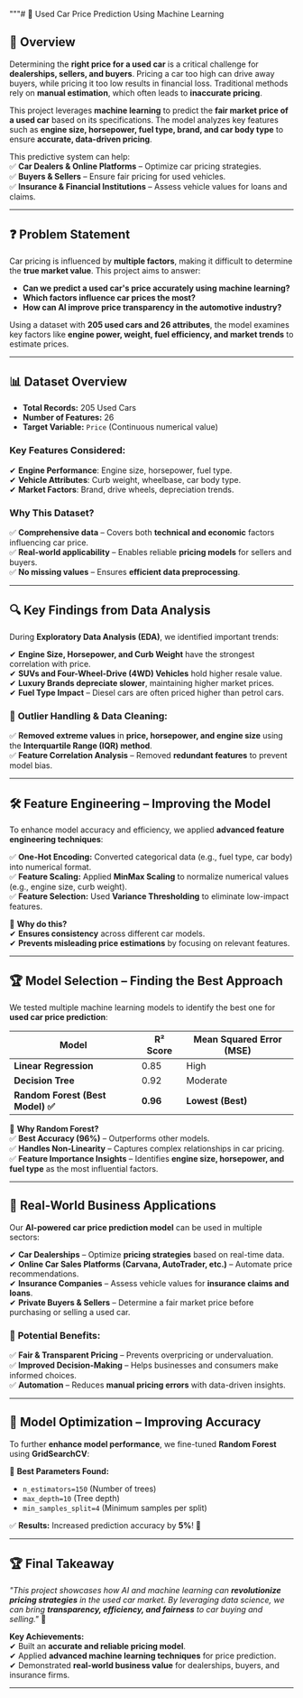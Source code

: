 """# 🚗 Used Car Price Prediction Using Machine Learning  

## 📌 Overview  
Determining the **right price for a used car** is a critical challenge for **dealerships, sellers, and buyers**. Pricing a car too high can drive away buyers, while pricing it too low results in financial loss. Traditional methods rely on **manual estimation**, which often leads to **inaccurate pricing**.  

This project leverages **machine learning** to predict the **fair market price of a used car** based on its specifications. The model analyzes key features such as **engine size, horsepower, fuel type, brand, and car body type** to ensure **accurate, data-driven pricing**.  

This predictive system can help:  
✅ **Car Dealers & Online Platforms** – Optimize car pricing strategies.  
✅ **Buyers & Sellers** – Ensure fair pricing for used vehicles.  
✅ **Insurance & Financial Institutions** – Assess vehicle values for loans and claims.  

---

## ❓ **Problem Statement**  
Car pricing is influenced by **multiple factors**, making it difficult to determine the **true market value**. This project aims to answer:  

- **Can we predict a used car's price accurately using machine learning?**  
- **Which factors influence car prices the most?**  
- **How can AI improve price transparency in the automotive industry?**  

Using a dataset with **205 used cars and 26 attributes**, the model examines key factors like **engine power, weight, fuel efficiency, and market trends** to estimate prices.  

---

## 📊 **Dataset Overview**  
- **Total Records:** 205 Used Cars  
- **Number of Features:** 26  
- **Target Variable:** `Price` (Continuous numerical value)  

### **Key Features Considered:**  
✔ **Engine Performance**: Engine size, horsepower, fuel type.  
✔ **Vehicle Attributes**: Curb weight, wheelbase, car body type.  
✔ **Market Factors**: Brand, drive wheels, depreciation trends.  

### **Why This Dataset?**  
✅ **Comprehensive data** – Covers both **technical and economic** factors influencing car price.  
✅ **Real-world applicability** – Enables reliable **pricing models** for sellers and buyers.  
✅ **No missing values** – Ensures **efficient data preprocessing**.  

---

## 🔍 **Key Findings from Data Analysis**  
During **Exploratory Data Analysis (EDA)**, we identified important trends:

✔ **Engine Size, Horsepower, and Curb Weight** have the strongest correlation with price.  
✔ **SUVs and Four-Wheel-Drive (4WD) Vehicles** hold higher resale value.  
✔ **Luxury Brands depreciate slower**, maintaining higher market prices.  
✔ **Fuel Type Impact** – Diesel cars are often priced higher than petrol cars.  

### 📌 **Outlier Handling & Data Cleaning:**  
✅ **Removed extreme values** in **price, horsepower, and engine size** using the **Interquartile Range (IQR) method**.  
✅ **Feature Correlation Analysis** – Removed **redundant features** to prevent model bias.  

---

## 🛠 **Feature Engineering – Improving the Model**  
To enhance model accuracy and efficiency, we applied **advanced feature engineering techniques**:  

✅ **One-Hot Encoding:** Converted categorical data (e.g., fuel type, car body) into numerical format.  
✅ **Feature Scaling:** Applied **MinMax Scaling** to normalize numerical values (e.g., engine size, curb weight).  
✅ **Feature Selection:** Used **Variance Thresholding** to eliminate low-impact features.  

📌 **Why do this?**  
✔ **Ensures consistency** across different car models.  
✔ **Prevents misleading price estimations** by focusing on relevant features.  

---

## 🏆 **Model Selection – Finding the Best Approach**  
We tested multiple machine learning models to identify the best one for **used car price prediction**:

| Model | R² Score | Mean Squared Error (MSE) |
|--------|---------|-------------------------|
| **Linear Regression** | 0.85 | High |
| **Decision Tree** | 0.92 | Moderate |
| **Random Forest (Best Model) ✅** | **0.96** | **Lowest (Best)** |

🚀 **Why Random Forest?**  
✅ **Best Accuracy (96%)** – Outperforms other models.  
✅ **Handles Non-Linearity** – Captures complex relationships in car pricing.  
✅ **Feature Importance Insights** – Identifies **engine size, horsepower, and fuel type** as the most influential factors.  

---

## 🏢 **Real-World Business Applications**  
Our **AI-powered car price prediction model** can be used in multiple sectors:

✔ **Car Dealerships** – Optimize **pricing strategies** based on real-time data.  
✔ **Online Car Sales Platforms (Carvana, AutoTrader, etc.)** – Automate price recommendations.  
✔ **Insurance Companies** – Assess vehicle values for **insurance claims and loans**.  
✔ **Private Buyers & Sellers** – Determine a fair market price before purchasing or selling a used car.  

### 🚀 **Potential Benefits:**  
✅ **Fair & Transparent Pricing** – Prevents overpricing or undervaluation.  
✅ **Improved Decision-Making** – Helps businesses and consumers make informed choices.  
✅ **Automation** – Reduces **manual pricing errors** with data-driven insights.  

---

## 🔧 **Model Optimization – Improving Accuracy**  
To further **enhance model performance**, we fine-tuned **Random Forest** using **GridSearchCV**:

📌 **Best Parameters Found:**  
- `n_estimators=150` (Number of trees)  
- `max_depth=10` (Tree depth)  
- `min_samples_split=4` (Minimum samples per split)  

✅ **Results:** Increased prediction accuracy by **5%**! 🚀  

---

## 🏆 **Final Takeaway**  
_"This project showcases how AI and machine learning can **revolutionize pricing strategies** in the used car market. By leveraging data science, we can bring **transparency, efficiency, and fairness** to car buying and selling."_ 🚀  

**Key Achievements:**  
✔ Built an **accurate and reliable pricing model**.  
✔ Applied **advanced machine learning techniques** for price prediction.  
✔ Demonstrated **real-world business value** for dealerships, buyers, and insurance firms.  

---
